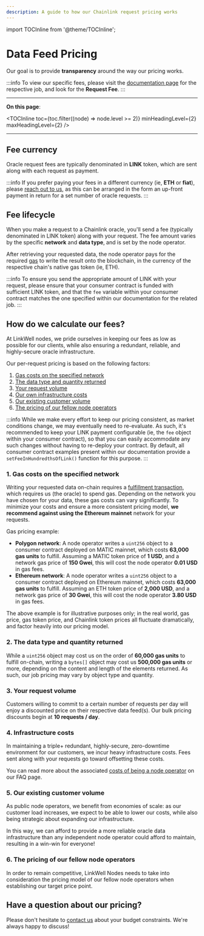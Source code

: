 ```yaml
---
description: A guide to how our Chainlink request pricing works
---
```


import TOCInline from '@theme/TOCInline';

# Data Feed Pricing

Our goal is to provide **transparency** around the way our pricing works. 

:::info 
To view our specific fees, please visit the [documentation page](/services/direct-request-jobs/mainnets/Polygon-Mainnet-Jobs) for the respective job, and look for the **Request Fee**. 
:::

---

**On this page**:

<TOCInline
  toc={toc.filter((node) => node.level >= 2)}
  minHeadingLevel={2}
  maxHeadingLevel={2}
/>

---

## Fee currency

Oracle request fees are typically denominated in **LINK** token, which are sent along with each request as payment. 

:::info
If you prefer paying your fees in a different currency (ie, **ETH** or **fiat**), please [reach out to us](https://linkwellnodes.io/#contact-us "Contact LinkWell Nodes"), as this can be arranged in the form an up-front payment in return for a set number of oracle requests.
:::

## Fee lifecycle

When you make a request to a Chainlink oracle, you'll send a fee (typically denominated in LINK token) along with your request. The fee amount varies by the specific **network** and **data type**, and is set by the node operator. 

After retrieving your requested data, the node operator pays for the required [gas](https://www.investopedia.com/terms/g/gas-ethereum.asp "Blockchain gas fees explained") to write the result onto the blockchain, in the currency of the respective chain's native gas token (ie, ETH).

:::info 
To ensure you send the appropriate amount of LINK with your request, please ensure that your consumer contract is funded with sufficient LINK token, and that the `fee` variable within your consumer contract matches the one specified within our documentation for the related job. 
:::

## How do we calculate our fees?

At LinkWell nodes, we pride ourselves in keeping our fees as low as possible for our clients, while also ensuring a redundant, reliable, and highly-secure oracle infrastructure. 

Our per-request pricing is based on the following factors: 

1. [Gas costs on the specified network](#1-gas-costs-on-the-specified-network)
1. [The data type and quantity returned](#2-the-data-type-and-quantity-returned)
1. [Your request volume](#3-your-request-volume)
1. [Our own infrastructure costs](#4-infrastructure-costs)
1. [Our existing customer volume](#5-our-existing-customer-volume)
1. [The pricing of our fellow node operators](#6-the-pricing-of-our-fellow-node-operators)

:::info 
While we make every effort to keep our pricing consistent, as market conditions change, we may eventually need to re-evaluate. As such, it's recommended to keep your LINK payment configurable (ie, the `fee` object within your consumer contract), so that you can easily accommodate any such changes without having to re-deploy your contract. By default, all consumer contract examples present within our documentation provide a `setFeeInHundredthsOfLink()` function for this purpose.
:::

### 1. Gas costs on the specified network

Writing your requested data on-chain requires a [fulfillment transaction](https://docs.chain.link/architecture-overview/architecture-request-model?parent=anyApi#fulfillment), which requires us (the oracle) to spend gas. Depending on the network you have chosen for your data, these gas costs can vary significantly. To minimize your costs and ensure a more consistent pricing model, **we recommend against using the Ethereum mainnet** network for your requests.

Gas pricing example:

* **Polygon network**: A node operator writes a `uint256` object to a consumer contract deployed on MATIC mainnet, which costs **63,000 gas units** to fulfill. Assuming a MATIC token price of **1 USD**, and a network gas price of **150 Gwei**, this will cost the node operator **0.01 USD** in gas fees.
* **Ethereum network**: A node operator writes a `uint256` object to a consumer contract deployed on Ethereum mainnet, which costs **63,000 gas units** to fulfill. Assuming an ETH token price of **2,000 USD**, and a network gas price of **30 Gwei**, this will cost the node operator **3.80 USD** in gas fees.

The above example is for illustrative purposes only; in the real world, gas price, gas token price, and Chainlink token prices all fluctuate dramatically, and factor heavily into our pricing model.  

### 2. The data type and quantity returned

While a `uint256` object may cost us on the order of **60,000 gas units** to fulfill on-chain, writing a `bytes[]` object may cost us **500,000 gas units** or more, depending on the content and length of the elements returned. As such, our job pricing may vary by object type and quantity. 

### 3. Your request volume

Customers willing to commit to a certain number of requests per day will enjoy a discounted price on their respective data feed(s). Our bulk pricing discounts begin at **10 requests / day**.

### 4. Infrastructure costs

In maintaining a triple+ redundant, highly-secure, zero-downtime environment for our customers, we incur heavy infrastructure costs. Fees sent along with your requests go toward offsetting these costs.

You can read more about the associated [costs of being a node operator](/knowledgebase/faq/Chainlink-Operators#how-much-does-it-cost-to-run-a-chainlink-node) on our FAQ page.

### 5. Our existing customer volume

As public node operators, we benefit from economies of scale: as our customer load increases, we expect to be able to lower our costs, while also being strategic about expanding our infrastructure. 

In this way, we can afford to provide a more reliable oracle data infrastructure than any independent node operator could afford to maintain, resulting in a win-win for everyone! 

### 6. The pricing of our fellow node operators 

In order to remain competitive, LinkWell Nodes needs to take into consideration the pricing model of our fellow node operators when establishing our target price point. 

## Have a question about our pricing?

Please don't hesitate to [contact us](https://linkwellnodes.io/Home.html#contact-us "Contact LinkWell Nodes") about your budget constraints. We're always happy to discuss!
